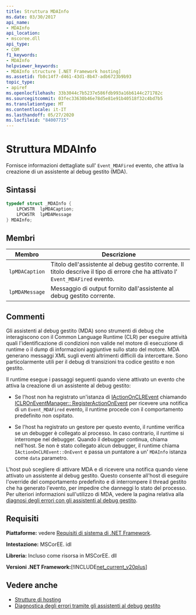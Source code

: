 ```yaml
---
title: Struttura MDAInfo
ms.date: 03/30/2017
api_name:
- MDAInfo
api_location:
- mscoree.dll
api_type:
- COM
f1_keywords:
- MDAInfo
helpviewer_keywords:
- MDAInfo structure [.NET Framework hosting]
ms.assetid: fb8c14f7-d461-43d1-8b47-adb6723b9b93
topic_type:
- apiref
ms.openlocfilehash: 33b3044c7b5237e586fdb993a16b6144c271782c
ms.sourcegitcommit: 03fec33630b46e78d5e81e91b40518f32c4bd7b5
ms.translationtype: MT
ms.contentlocale: it-IT
ms.lasthandoff: 05/27/2020
ms.locfileid: "84007715"
---
```

# <a name="mdainfo-structure"></a>Struttura MDAInfo
Fornisce informazioni dettagliate sull' `Event_MDAFired` evento, che attiva la creazione di un assistente al debug gestito (MDA).  
  
## <a name="syntax"></a>Sintassi  
  
```cpp  
typedef struct _MDAInfo {  
    LPCWSTR  lpMDACaption;  
    LPCWSTR  lpMDAMessage  
} MDAInfo;  
```  
  
## <a name="members"></a>Membri  
  
|Membro|Descrizione|  
|------------|-----------------|  
|`lpMDACaption`|Titolo dell'assistente al debug gestito corrente. Il titolo descrive il tipo di errore che ha attivato l' `Event_MDAFired` evento.|  
|`lpMDAMessage`|Messaggio di output fornito dall'assistente al debug gestito corrente.|  
  
## <a name="remarks"></a>Commenti  
 Gli assistenti al debug gestito (MDA) sono strumenti di debug che interagiscono con il Common Language Runtime (CLR) per eseguire attività quali l'identificazione di condizioni non valide nel motore di esecuzione di runtime o il dump di informazioni aggiuntive sullo stato del motore. MDA generano messaggi XML sugli eventi altrimenti difficili da intercettare. Sono particolarmente utili per il debug di transizioni tra codice gestito e non gestito.  
  
 Il runtime esegue i passaggi seguenti quando viene attivato un evento che attiva la creazione di un assistente al debug gestito:  
  
- Se l'host non ha registrato un'istanza di [IActionOnCLREvent](../../../../docs/framework/unmanaged-api/hosting/iactiononclrevent-interface.md) chiamando [ICLROnEventManager:: RegisterActionOnEvent](iclroneventmanager-registeractiononevent-method.md) per ricevere una notifica di un `Event_MDAFired` evento, il runtime procede con il comportamento predefinito non ospitato.  
  
- Se l'host ha registrato un gestore per questo evento, il runtime verifica se un debugger è collegato al processo. In caso contrario, il runtime si interrompe nel debugger. Quando il debugger continua, chiama nell'host. Se non è stato collegato alcun debugger, il runtime chiama `IActionOnCLREvent::OnEvent` e passa un puntatore a un' `MDAInfo` istanza come `data` parametro.  
  
 L'host può scegliere di attivare MDA e di ricevere una notifica quando viene attivato un assistente al debug gestito. Questo consente all'host di eseguire l'override del comportamento predefinito e di interrompere il thread gestito che ha generato l'evento, per impedire che danneggi lo stato del processo. Per ulteriori informazioni sull'utilizzo di MDA, vedere la pagina relativa alla [diagnosi degli errori con gli assistenti al debug gestito](../../debug-trace-profile/diagnosing-errors-with-managed-debugging-assistants.md).  
  
## <a name="requirements"></a>Requisiti  
 **Piattaforme:** vedere [Requisiti di sistema di .NET Framework](../../get-started/system-requirements.md).  
  
 **Intestazione:** MSCorEE. idl  
  
 **Libreria:** Incluso come risorsa in MSCorEE. dll  
  
 **Versioni .NET Framework:**[!INCLUDE[net_current_v20plus](../../../../includes/net-current-v20plus-md.md)]  
  
## <a name="see-also"></a>Vedere anche

- [Strutture di hosting](hosting-structures.md)
- [Diagnostica degli errori tramite gli assistenti al debug gestito](../../debug-trace-profile/diagnosing-errors-with-managed-debugging-assistants.md)
